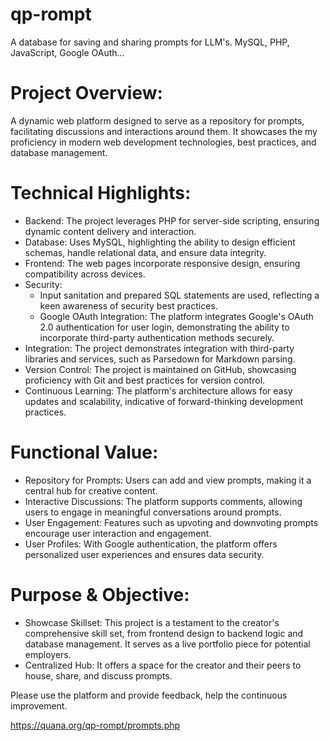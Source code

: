# qp-rompt
A database for saving and sharing prompts for LLM's. MySQL, PHP, JavaScript, Google OAuth...

# Project Overview:
A dynamic web platform designed to serve as a repository for prompts, facilitating discussions and interactions around them. It showcases the my proficiency in modern web development technologies, best practices, and database management.

# Technical Highlights:

  - Backend: The project leverages PHP for server-side scripting, ensuring dynamic content delivery and interaction.
  - Database: Uses MySQL, highlighting the ability to design efficient schemas, handle relational data, and ensure data integrity.
  - Frontend: The web pages incorporate responsive design, ensuring compatibility across devices.
  - Security:
      - Input sanitation and prepared SQL statements are used, reflecting a keen awareness of security best practices.
      - Google OAuth Integration: The platform integrates Google's OAuth 2.0 authentication for user login, demonstrating the ability to incorporate third-party authentication methods securely.
  - Integration: The project demonstrates integration with third-party libraries and services, such as Parsedown for Markdown parsing.
  - Version Control: The project is maintained on GitHub, showcasing proficiency with Git and best practices for version control.
  - Continuous Learning: The platform's architecture allows for easy updates and scalability, indicative of forward-thinking development practices.

# Functional Value:

  - Repository for Prompts: Users can add and view prompts, making it a central hub for creative content.
  - Interactive Discussions: The platform supports comments, allowing users to engage in meaningful conversations around prompts.
  - User Engagement: Features such as upvoting and downvoting prompts encourage user interaction and engagement.
  - User Profiles: With Google authentication, the platform offers personalized user experiences and ensures data security.

# Purpose & Objective:

  - Showcase Skillset: This project is a testament to the creator's comprehensive skill set, from frontend design to backend logic and database management. It serves as a live portfolio piece for potential employers.
  - Centralized Hub: It offers a space for the creator and their peers to house, share, and discuss prompts.

Please use the platform and provide feedback, help the continuous improvement.

https://quana.org/qp-rompt/prompts.php
